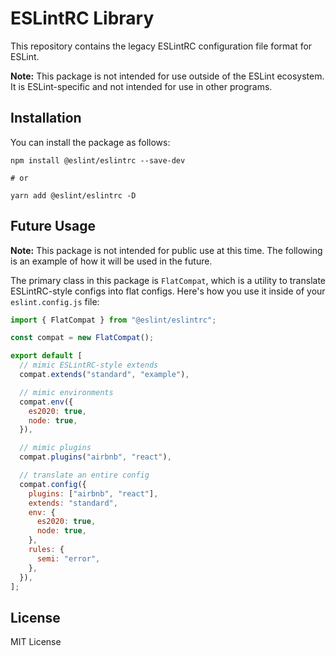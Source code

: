 # ESLintRC Library

This repository contains the legacy ESLintRC configuration file format for ESLint.

**Note:** This package is not intended for use outside of the ESLint ecosystem. It is ESLint-specific and not intended for use in other programs.

## Installation

You can install the package as follows:

```
npm install @eslint/eslintrc --save-dev

# or

yarn add @eslint/eslintrc -D
```

## Future Usage

**Note:** This package is not intended for public use at this time. The following is an example of how it will be used in the future.

The primary class in this package is `FlatCompat`, which is a utility to translate ESLintRC-style configs into flat configs. Here's how you use it inside of your `eslint.config.js` file:

```js
import { FlatCompat } from "@eslint/eslintrc";

const compat = new FlatCompat();

export default [
  // mimic ESLintRC-style extends
  compat.extends("standard", "example"),

  // mimic environments
  compat.env({
    es2020: true,
    node: true,
  }),

  // mimic plugins
  compat.plugins("airbnb", "react"),

  // translate an entire config
  compat.config({
    plugins: ["airbnb", "react"],
    extends: "standard",
    env: {
      es2020: true,
      node: true,
    },
    rules: {
      semi: "error",
    },
  }),
];
```

## License

MIT License
